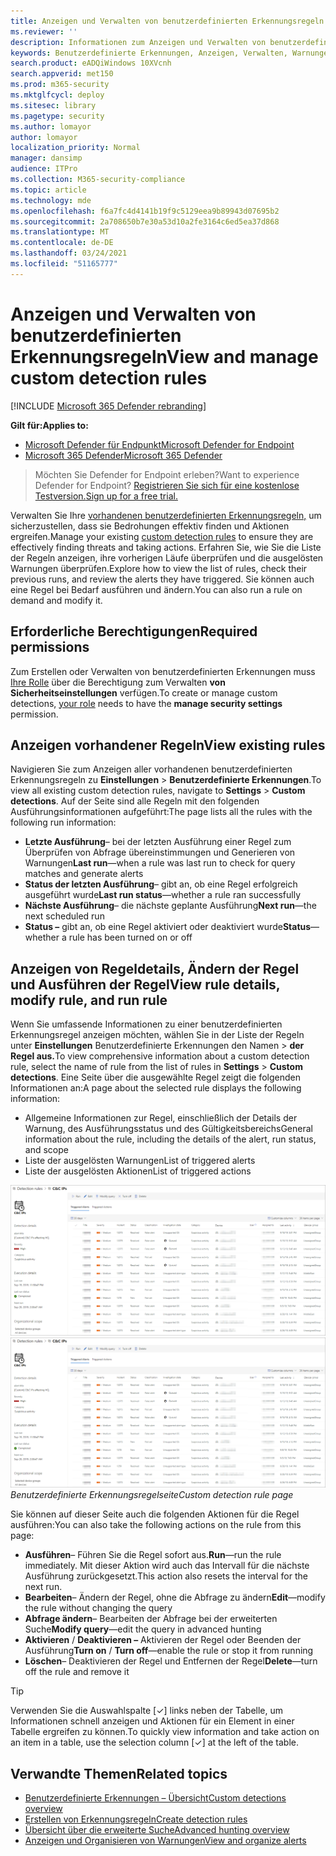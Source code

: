 ```yaml
---
title: Anzeigen und Verwalten von benutzerdefinierten Erkennungsregeln in Microsoft Defender ATP
ms.reviewer: ''
description: Informationen zum Anzeigen und Verwalten von benutzerdefinierten Erkennungsregeln
keywords: Benutzerdefinierte Erkennungen, Anzeigen, Verwalten, Warnungen, Bearbeiten, Ausführen bei Bedarf, Erkennungsregeln, erweiterte Suche, Suche, Abfrage, Reaktionsaktionen, mdatp, microsoft defender atp
search.product: eADQiWindows 10XVcnh
search.appverid: met150
ms.prod: m365-security
ms.mktglfcycl: deploy
ms.sitesec: library
ms.pagetype: security
ms.author: lomayor
author: lomayor
localization_priority: Normal
manager: dansimp
audience: ITPro
ms.collection: M365-security-compliance
ms.topic: article
ms.technology: mde
ms.openlocfilehash: f6a7fc4d4141b19f9c5129eea9b89943d07695b2
ms.sourcegitcommit: 2a708650b7e30a53d10a2fe3164c6ed5ea37d868
ms.translationtype: MT
ms.contentlocale: de-DE
ms.lasthandoff: 03/24/2021
ms.locfileid: "51165777"
---
```

# <a name="view-and-manage-custom-detection-rules"></a><span data-ttu-id="b3815-104">Anzeigen und Verwalten von benutzerdefinierten Erkennungsregeln</span><span class="sxs-lookup"><span data-stu-id="b3815-104">View and manage custom detection rules</span></span>

[!INCLUDE [Microsoft 365 Defender rebranding](../../includes/microsoft-defender.md)]

<span data-ttu-id="b3815-105">**Gilt für:**</span><span class="sxs-lookup"><span data-stu-id="b3815-105">**Applies to:**</span></span>
- [<span data-ttu-id="b3815-106">Microsoft Defender für Endpunkt</span><span class="sxs-lookup"><span data-stu-id="b3815-106">Microsoft Defender for Endpoint</span></span>](https://go.microsoft.com/fwlink/p/?linkid=2154037)
- [<span data-ttu-id="b3815-107">Microsoft 365 Defender</span><span class="sxs-lookup"><span data-stu-id="b3815-107">Microsoft 365 Defender</span></span>](https://go.microsoft.com/fwlink/?linkid=2118804)

><span data-ttu-id="b3815-108">Möchten Sie Defender for Endpoint erleben?</span><span class="sxs-lookup"><span data-stu-id="b3815-108">Want to experience Defender for Endpoint?</span></span> [<span data-ttu-id="b3815-109">Registrieren Sie sich für eine kostenlose Testversion.</span><span class="sxs-lookup"><span data-stu-id="b3815-109">Sign up for a free trial.</span></span>](https://www.microsoft.com/microsoft-365/windows/microsoft-defender-atp?ocid=docs-wdatp-assignaccess-abovefoldlink)

<span data-ttu-id="b3815-110">Verwalten Sie Ihre [vorhandenen benutzerdefinierten Erkennungsregeln,](custom-detection-rules.md) um sicherzustellen, dass sie Bedrohungen effektiv finden und Aktionen ergreifen.</span><span class="sxs-lookup"><span data-stu-id="b3815-110">Manage your existing [custom detection rules](custom-detection-rules.md) to ensure they are effectively finding threats and taking actions.</span></span> <span data-ttu-id="b3815-111">Erfahren Sie, wie Sie die Liste der Regeln anzeigen, ihre vorherigen Läufe überprüfen und die ausgelösten Warnungen überprüfen.</span><span class="sxs-lookup"><span data-stu-id="b3815-111">Explore how to view the list of rules, check their previous runs, and review the alerts they have triggered.</span></span> <span data-ttu-id="b3815-112">Sie können auch eine Regel bei Bedarf ausführen und ändern.</span><span class="sxs-lookup"><span data-stu-id="b3815-112">You can also run a rule on demand and modify it.</span></span>

## <a name="required-permissions"></a><span data-ttu-id="b3815-113">Erforderliche Berechtigungen</span><span class="sxs-lookup"><span data-stu-id="b3815-113">Required permissions</span></span>

<span data-ttu-id="b3815-114">Zum Erstellen oder Verwalten von benutzerdefinierten Erkennungen muss [Ihre Rolle](user-roles.md#create-roles-and-assign-the-role-to-an-azure-active-directory-group) über die Berechtigung zum Verwalten **von Sicherheitseinstellungen** verfügen.</span><span class="sxs-lookup"><span data-stu-id="b3815-114">To create or manage custom detections, [your role](user-roles.md#create-roles-and-assign-the-role-to-an-azure-active-directory-group) needs to have the **manage security settings** permission.</span></span>

## <a name="view-existing-rules"></a><span data-ttu-id="b3815-115">Anzeigen vorhandener Regeln</span><span class="sxs-lookup"><span data-stu-id="b3815-115">View existing rules</span></span>

<span data-ttu-id="b3815-116">Navigieren Sie zum Anzeigen aller vorhandenen benutzerdefinierten Erkennungsregeln zu **Einstellungen**  >  **Benutzerdefinierte Erkennungen**.</span><span class="sxs-lookup"><span data-stu-id="b3815-116">To view all existing custom detection rules, navigate to **Settings** > **Custom detections**.</span></span> <span data-ttu-id="b3815-117">Auf der Seite sind alle Regeln mit den folgenden Ausführungsinformationen aufgeführt:</span><span class="sxs-lookup"><span data-stu-id="b3815-117">The page lists all the rules with the following run information:</span></span>

- <span data-ttu-id="b3815-118">**Letzte Ausführung**– bei der letzten Ausführung einer Regel zum Überprüfen von Abfrage übereinstimmungen und Generieren von Warnungen</span><span class="sxs-lookup"><span data-stu-id="b3815-118">**Last run**—when a rule was last run to check for query matches and generate alerts</span></span>
- <span data-ttu-id="b3815-119">**Status der letzten Ausführung**– gibt an, ob eine Regel erfolgreich ausgeführt wurde</span><span class="sxs-lookup"><span data-stu-id="b3815-119">**Last run status**—whether a rule ran successfully</span></span>
- <span data-ttu-id="b3815-120">**Nächste Ausführung**– die nächste geplante Ausführung</span><span class="sxs-lookup"><span data-stu-id="b3815-120">**Next run**—the next scheduled run</span></span>
- <span data-ttu-id="b3815-121">**Status –** gibt an, ob eine Regel aktiviert oder deaktiviert wurde</span><span class="sxs-lookup"><span data-stu-id="b3815-121">**Status**—whether a rule has been turned on or off</span></span>

## <a name="view-rule-details-modify-rule-and-run-rule"></a><span data-ttu-id="b3815-122">Anzeigen von Regeldetails, Ändern der Regel und Ausführen der Regel</span><span class="sxs-lookup"><span data-stu-id="b3815-122">View rule details, modify rule, and run rule</span></span>

<span data-ttu-id="b3815-123">Wenn Sie umfassende Informationen zu einer benutzerdefinierten Erkennungsregel anzeigen möchten, wählen Sie in der Liste der Regeln unter **Einstellungen** Benutzerdefinierte Erkennungen den Namen  >  **der Regel aus.**</span><span class="sxs-lookup"><span data-stu-id="b3815-123">To view comprehensive information about a custom detection rule, select the name of rule from the list of rules in **Settings** > **Custom detections**.</span></span> <span data-ttu-id="b3815-124">Eine Seite über die ausgewählte Regel zeigt die folgenden Informationen an:</span><span class="sxs-lookup"><span data-stu-id="b3815-124">A page about the selected rule displays the following information:</span></span>

- <span data-ttu-id="b3815-125">Allgemeine Informationen zur Regel, einschließlich der Details der Warnung, des Ausführungsstatus und des Gültigkeitsbereichs</span><span class="sxs-lookup"><span data-stu-id="b3815-125">General information about the rule, including the details of the alert, run status, and scope</span></span>
- <span data-ttu-id="b3815-126">Liste der ausgelösten Warnungen</span><span class="sxs-lookup"><span data-stu-id="b3815-126">List of triggered alerts</span></span>
- <span data-ttu-id="b3815-127">Liste der ausgelösten Aktionen</span><span class="sxs-lookup"><span data-stu-id="b3815-127">List of triggered actions</span></span>

<span data-ttu-id="b3815-128">![Benutzerdefinierte Erkennungsregelseite](images/atp-custom-detection-rule-details.png)</span><span class="sxs-lookup"><span data-stu-id="b3815-128">![Custom detection rule page](images/atp-custom-detection-rule-details.png)</span></span><br>
<span data-ttu-id="b3815-129">*Benutzerdefinierte Erkennungsregelseite*</span><span class="sxs-lookup"><span data-stu-id="b3815-129">*Custom detection rule page*</span></span>

<span data-ttu-id="b3815-130">Sie können auf dieser Seite auch die folgenden Aktionen für die Regel ausführen:</span><span class="sxs-lookup"><span data-stu-id="b3815-130">You can also take the following actions on the rule from this page:</span></span>

- <span data-ttu-id="b3815-131">**Ausführen**– Führen Sie die Regel sofort aus.</span><span class="sxs-lookup"><span data-stu-id="b3815-131">**Run**—run the rule immediately.</span></span> <span data-ttu-id="b3815-132">Mit dieser Aktion wird auch das Intervall für die nächste Ausführung zurückgesetzt.</span><span class="sxs-lookup"><span data-stu-id="b3815-132">This action also resets the interval for the next run.</span></span>
- <span data-ttu-id="b3815-133">**Bearbeiten**– Ändern der Regel, ohne die Abfrage zu ändern</span><span class="sxs-lookup"><span data-stu-id="b3815-133">**Edit**—modify the rule without changing the query</span></span>
- <span data-ttu-id="b3815-134">**Abfrage ändern**– Bearbeiten der Abfrage bei der erweiterten Suche</span><span class="sxs-lookup"><span data-stu-id="b3815-134">**Modify query**—edit the query in advanced hunting</span></span>
- <span data-ttu-id="b3815-135">**Aktivieren**  /  **Deaktivieren –** Aktivieren der Regel oder Beenden der Ausführung</span><span class="sxs-lookup"><span data-stu-id="b3815-135">**Turn on** / **Turn off**—enable the rule or stop it from running</span></span>
- <span data-ttu-id="b3815-136">**Löschen**– Deaktivieren der Regel und Entfernen der Regel</span><span class="sxs-lookup"><span data-stu-id="b3815-136">**Delete**—turn off the rule and remove it</span></span>

>[!TIP]
><span data-ttu-id="b3815-137">Verwenden Sie die Auswahlspalte [&#10003;] links neben der Tabelle, um Informationen schnell anzeigen und Aktionen für ein Element in einer Tabelle ergreifen zu können.</span><span class="sxs-lookup"><span data-stu-id="b3815-137">To quickly view information and take action on an item in a table, use the selection column [&#10003;] at the left of the table.</span></span>

## <a name="related-topics"></a><span data-ttu-id="b3815-138">Verwandte Themen</span><span class="sxs-lookup"><span data-stu-id="b3815-138">Related topics</span></span>
- [<span data-ttu-id="b3815-139">Benutzerdefinierte Erkennungen – Übersicht</span><span class="sxs-lookup"><span data-stu-id="b3815-139">Custom detections overview</span></span>](overview-custom-detections.md)
- [<span data-ttu-id="b3815-140">Erstellen von Erkennungsregeln</span><span class="sxs-lookup"><span data-stu-id="b3815-140">Create detection rules</span></span>](custom-detection-rules.md)
- [<span data-ttu-id="b3815-141">Übersicht über die erweiterte Suche</span><span class="sxs-lookup"><span data-stu-id="b3815-141">Advanced hunting overview</span></span>](advanced-hunting-overview.md)
- [<span data-ttu-id="b3815-142">Anzeigen und Organisieren von Warnungen</span><span class="sxs-lookup"><span data-stu-id="b3815-142">View and organize alerts</span></span>](alerts-queue.md)
